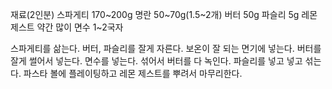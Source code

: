 재료(2인분)
스파게티 170~200g
명란 50~70g(1.5~2개)
버터 50g
파슬리 5g
레몬 제스트 약간 많이
면수 1~2국자

스파게티를 삶는다.
버터, 파슬리를 잘게 자른다.
보온이 잘 되는 면기에 넣는다.
버터를 잘게 썰어서 넣는다.
면수를 넣는다.
섞어서 버터를 다 녹인다.
파슬리를 넣고 넣고 섞는다.
파스타 볼에 플레이팅하고 레몬 제스트를 뿌려서 마무리한다.

